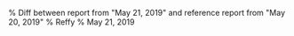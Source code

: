 % Diff between report from "May 21, 2019" and reference report from "May 20, 2019"
% Reffy
% May 21, 2019

